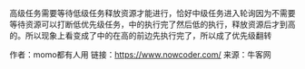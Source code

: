 高级任务需要等待低级任务释放资源才能进行，恰好中级任务进入轮询因为不需要等待资源可以打断低优先级任务，中的执行完了然后低的执行，释放资源后才到高的。所以现象上看变成了中的在高的前边先执行完了，所以成了优先级翻转

作者：momo都有人用
链接：https://www.nowcoder.com/
来源：牛客网